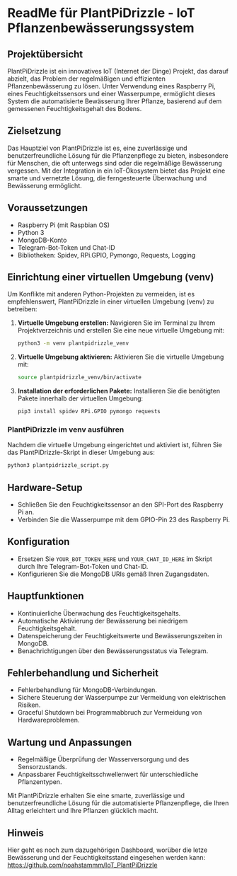 # ReadMe für PlantPiDrizzle - IoT Pflanzenbewässerungssystem

## Projektübersicht
PlantPiDrizzle ist ein innovatives IoT (Internet der Dinge) Projekt, das darauf abzielt, das Problem der regelmäßigen und effizienten Pflanzenbewässerung zu lösen. Unter Verwendung eines Raspberry Pi, eines Feuchtigkeitssensors und einer Wasserpumpe, ermöglicht dieses System die automatisierte Bewässerung Ihrer Pflanze, basierend auf dem gemessenen Feuchtigkeitsgehalt des Bodens.

## Zielsetzung
Das Hauptziel von PlantPiDrizzle ist es, eine zuverlässige und benutzerfreundliche Lösung für die Pflanzenpflege zu bieten, insbesondere für Menschen, die oft unterwegs sind oder die regelmäßige Bewässerung vergessen. Mit der Integration in ein IoT-Ökosystem bietet das Projekt eine smarte und vernetzte Lösung, die ferngesteuerte Überwachung und Bewässerung ermöglicht.

## Voraussetzungen
- Raspberry Pi (mit Raspbian OS)
- Python 3
- MongoDB-Konto
- Telegram-Bot-Token und Chat-ID
- Bibliotheken: Spidev, RPi.GPIO, Pymongo, Requests, Logging

## Einrichtung einer virtuellen Umgebung (venv)
Um Konflikte mit anderen Python-Projekten zu vermeiden, ist es empfehlenswert, PlantPiDrizzle in einer virtuellen Umgebung (venv) zu betreiben:

1. **Virtuelle Umgebung erstellen:**
   Navigieren Sie im Terminal zu Ihrem Projektverzeichnis und erstellen Sie eine neue virtuelle Umgebung mit:
   ```bash
   python3 -m venv plantpidrizzle_venv
   ```

2. **Virtuelle Umgebung aktivieren:**
   Aktivieren Sie die virtuelle Umgebung mit:
   ```bash
   source plantpidrizzle_venv/bin/activate
   ```

3. **Installation der erforderlichen Pakete:**
   Installieren Sie die benötigten Pakete innerhalb der virtuellen Umgebung:
   ```bash
   pip3 install spidev RPi.GPIO pymongo requests
   ```

### PlantPiDrizzle im venv ausführen
Nachdem die virtuelle Umgebung eingerichtet und aktiviert ist, führen Sie das PlantPiDrizzle-Skript in dieser Umgebung aus:
```bash
python3 plantpidrizzle_script.py
```

## Hardware-Setup
- Schließen Sie den Feuchtigkeitssensor an den SPI-Port des Raspberry Pi an.
- Verbinden Sie die Wasserpumpe mit dem GPIO-Pin 23 des Raspberry Pi.

## Konfiguration
- Ersetzen Sie `YOUR_BOT_TOKEN_HERE` und `YOUR_CHAT_ID_HERE` im Skript durch Ihre Telegram-Bot-Token und Chat-ID.
- Konfigurieren Sie die MongoDB URIs gemäß Ihren Zugangsdaten.

## Hauptfunktionen
- Kontinuierliche Überwachung des Feuchtigkeitsgehalts.
- Automatische Aktivierung der Bewässerung bei niedrigem Feuchtigkeitsgehalt.
- Datenspeicherung der Feuchtigkeitswerte und Bewässerungszeiten in MongoDB.
- Benachrichtigungen über den Bewässerungsstatus via Telegram.

## Fehlerbehandlung und Sicherheit
- Fehlerbehandlung für MongoDB-Verbindungen.
- Sichere Steuerung der Wasserpumpe zur Vermeidung von elektrischen Risiken.
- Graceful Shutdown bei Programmabbruch zur Vermeidung von Hardwareproblemen.

## Wartung und Anpassungen
- Regelmäßige Überprüfung der Wasserversorgung und des Sensorzustands.
- Anpassbarer Feuchtigkeitsschwellenwert für unterschiedliche Pflanzentypen.

Mit PlantPiDrizzle erhalten Sie eine smarte, zuverlässige und benutzerfreundliche Lösung für die automatisierte Pflanzenpflege, die Ihren Alltag erleichtert und Ihre Pflanzen glücklich macht.

## Hinweis
Hier geht es noch zum dazugehörigen Dashboard, worüber die letze Bewässerung und der Feuchtigkeitsstand eingesehen werden kann: https://github.com/noahstammm/IoT_PlantPiDrizzle
